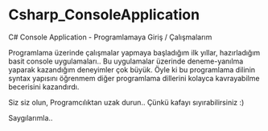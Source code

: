 Csharp_ConsoleApplication
=========================

C# Console Application - Programlamaya Giriş / Çalışmalarım

Programlama üzerinde çalışmalar yapmaya başladığım ilk yıllar, hazırladığım basit console uygulamaları..
Bu uygulamalar üzerinde deneme-yanılma yaparak kazandığım deneyimler çok büyük. Öyle ki bu programlama dilinin syntax yapısını
öğrenmem diğer programlama dillerini kolayca kavrayabilme becerisini kazandırdı.

Siz siz olun, Programcılıktan uzak durun..
Çünkü kafayı sıyırabilirsiniz :)

Saygılarımla..

